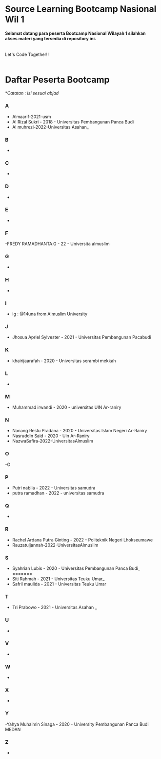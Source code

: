 # Source Learning Bootcamp Nasional Wil 1

#### Selamat datang para peserta Bootcamp Nasional Wilayah 1 silahkan akses materi yang tersedia di repository ini.

<br>
Let's Code Together!!
<br>
<br>

# Daftar Peserta Bootcamp

\*_Catatan : Isi sesuai abjad_

### A


- Almaarif-2021-usm
- Al Rizal Sukri - 2018 - Universitas Pembangunan Panca Budi
- Al muhrezi-2022-Universitas Asahan_


### B

- 

### C

-

### D

-

### E

-

### F

-FREDY RAMADHANTA.G - 22 - Universita almuslim

### G

-

### H

-

### I

- ig : @14una from Almuslim University

### J

- Jhosua Apriel Sylvester - 2021 - Universitas Pembangunan Pacabudi 

### K

- khairijaarafah - 2020 - Universitas serambi mekkah

### L

-

### M

- Muhammad irwandi - 2020 - universitas UIN Ar-raniry

### N

- Nanang Restu Pradana - 2020 - Universitas Islam Negeri Ar-Raniry  
- Nasruddin Said - 2020 - Uin Ar-Raniry
- NazwaSafira-2022-UniversitasAlmuslim

### O

-O

### P


- Putri nabila - 2022 - Universitas samudra 
- putra ramadhan - 2022 - universitas samudra


### Q

-

### R

- Rachel Ardana Putra Ginting - 2022 - Politeknik Negeri Lhokseumawe
- Rauzatuljannah-2022-UniversitasAlmuslim

### S
- Syahrian Lubis - 2020 - Universitas Pembangunan Panca Budi_
=======
- Siti Rahmah - 2021 - Universitas Teuku Umar_
- Safril maulida - 2021 - Universitas Teuku Umar

### T

- Tri Prabowo - 2021 - Universitas Asahan _

### U

-

### V

-

### W

-

### X

-

### Y

-Yahya Muhaimin Sinaga - 2020 - University Pembangunan Panca Budi MEDAN

### Z

-
